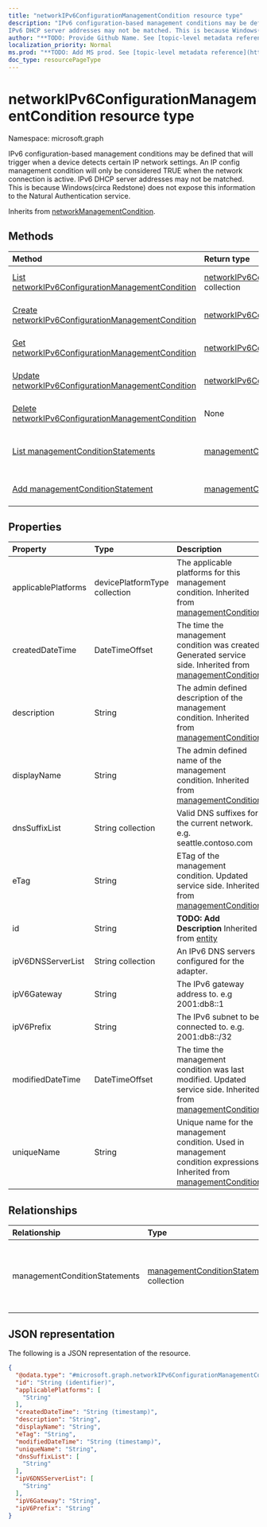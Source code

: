 ```yaml
---
title: "networkIPv6ConfigurationManagementCondition resource type"
description: "IPv6 configuration-based management conditions may be defined that will trigger when a device detects certain IP network settings. An IP config management condition will only be considered TRUE when the network connection is active.
IPv6 DHCP server addresses may not be matched. This is because Windows(circa Redstone) does not expose this information to the Natural Authentication service."
author: "**TODO: Provide Github Name. See [topic-level metadata reference](https://msgo.azurewebsites.net/add/document/guidelines/metadata.html#topic-level-metadata)**"
localization_priority: Normal
ms.prod: "**TODO: Add MS prod. See [topic-level metadata reference](https://msgo.azurewebsites.net/add/document/guidelines/metadata.html#topic-level-metadata)**"
doc_type: resourcePageType
---
```


# networkIPv6ConfigurationManagementCondition resource type

Namespace: microsoft.graph



IPv6 configuration-based management conditions may be defined that will trigger when a device detects certain IP network settings. An IP config management condition will only be considered TRUE when the network connection is active.
IPv6 DHCP server addresses may not be matched. This is because Windows(circa Redstone) does not expose this information to the Natural Authentication service.


Inherits from [networkManagementCondition](../resources/networkmanagementcondition.md).

## Methods
|Method|Return type|Description|
|:---|:---|:---|
|[List networkIPv6ConfigurationManagementCondition](../api/networkipv6configurationmanagementcondition-list.md)|[networkIPv6ConfigurationManagementCondition](../resources/networkipv6configurationmanagementcondition.md) collection|Get a list of the [networkIPv6ConfigurationManagementCondition](../resources/networkipv6configurationmanagementcondition.md) objects and their properties.|
|[Create networkIPv6ConfigurationManagementCondition](../api/networkipv6configurationmanagementcondition-create.md)|[networkIPv6ConfigurationManagementCondition](../resources/networkipv6configurationmanagementcondition.md)|Create a new [networkIPv6ConfigurationManagementCondition](../resources/networkipv6configurationmanagementcondition.md) object.|
|[Get networkIPv6ConfigurationManagementCondition](../api/networkipv6configurationmanagementcondition-get.md)|[networkIPv6ConfigurationManagementCondition](../resources/networkipv6configurationmanagementcondition.md)|Read the properties and relationships of a [networkIPv6ConfigurationManagementCondition](../resources/networkipv6configurationmanagementcondition.md) object.|
|[Update networkIPv6ConfigurationManagementCondition](../api/networkipv6configurationmanagementcondition-update.md)|[networkIPv6ConfigurationManagementCondition](../resources/networkipv6configurationmanagementcondition.md)|Update the properties of a [networkIPv6ConfigurationManagementCondition](../resources/networkipv6configurationmanagementcondition.md) object.|
|[Delete networkIPv6ConfigurationManagementCondition](../api/networkipv6configurationmanagementcondition-delete.md)|None|Deletes a [networkIPv6ConfigurationManagementCondition](../resources/networkipv6configurationmanagementcondition.md) object.|
|[List managementConditionStatements](../api/networkipv6configurationmanagementcondition-list-managementconditionstatements.md)|[managementConditionStatement](../resources/managementconditionstatement.md) collection|Get the managementConditionStatement resources from the managementConditionStatements navigation property.|
|[Add managementConditionStatement](../api/networkipv6configurationmanagementcondition-post-managementconditionstatements.md)|[managementConditionStatement](../resources/managementconditionstatement.md)|Add managementConditionStatements by posting to the managementConditionStatements collection.|

## Properties
|Property|Type|Description|
|:---|:---|:---|
|applicablePlatforms|devicePlatformType collection|The applicable platforms for this management condition. Inherited from [managementCondition](../resources/managementcondition.md)|
|createdDateTime|DateTimeOffset|The time the management condition was created. Generated service side. Inherited from [managementCondition](../resources/managementcondition.md)|
|description|String|The admin defined description of the management condition. Inherited from [managementCondition](../resources/managementcondition.md)|
|displayName|String|The admin defined name of the management condition. Inherited from [managementCondition](../resources/managementcondition.md)|
|dnsSuffixList|String collection|Valid DNS suffixes for the current network. e.g. seattle.contoso.com|
|eTag|String|ETag of the management condition. Updated service side. Inherited from [managementCondition](../resources/managementcondition.md)|
|id|String|**TODO: Add Description** Inherited from [entity](../resources/entity.md)|
|ipV6DNSServerList|String collection|An IPv6 DNS servers configured for the adapter.|
|ipV6Gateway|String|The IPv6 gateway address to. e.g 2001:db8::1|
|ipV6Prefix|String|The IPv6 subnet to be connected to. e.g. 2001:db8::/32|
|modifiedDateTime|DateTimeOffset|The time the management condition was last modified. Updated service side. Inherited from [managementCondition](../resources/managementcondition.md)|
|uniqueName|String|Unique name for the management condition. Used in management condition expressions. Inherited from [managementCondition](../resources/managementcondition.md)|

## Relationships
|Relationship|Type|Description|
|:---|:---|:---|
|managementConditionStatements|[managementConditionStatement](../resources/managementconditionstatement.md) collection|The management condition statements associated to the management condition. Inherited from [managementCondition](../resources/managementcondition.md)|

## JSON representation
The following is a JSON representation of the resource.
<!-- {
  "blockType": "resource",
  "keyProperty": "id",
  "@odata.type": "microsoft.graph.networkIPv6ConfigurationManagementCondition",
  "baseType": "microsoft.graph.networkManagementCondition",
  "openType": false
}
-->
``` json
{
  "@odata.type": "#microsoft.graph.networkIPv6ConfigurationManagementCondition",
  "id": "String (identifier)",
  "applicablePlatforms": [
    "String"
  ],
  "createdDateTime": "String (timestamp)",
  "description": "String",
  "displayName": "String",
  "eTag": "String",
  "modifiedDateTime": "String (timestamp)",
  "uniqueName": "String",
  "dnsSuffixList": [
    "String"
  ],
  "ipV6DNSServerList": [
    "String"
  ],
  "ipV6Gateway": "String",
  "ipV6Prefix": "String"
}
```

